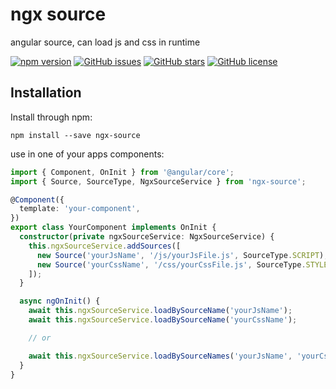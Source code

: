 # ngx source

angular source, can load js and css in runtime

[![npm version](https://badge.fury.io/js/ngx-source.svg)](http://badge.fury.io/js/ngx-source)
[![GitHub issues](https://img.shields.io/github/issues/mehrabisajad/ngx-source.svg)](https://github.com/mehrabisajad/ngx-source/issues)
[![GitHub stars](https://img.shields.io/github/stars/mehrabisajad/ngx-source.svg)](https://github.com/mehrabisajad/ngx-source/stargazers)
[![GitHub license](https://img.shields.io/badge/license-MIT-blue.svg)](https://raw.githubusercontent.com/mehrabisajad/ngx-source/master/LICENSE)

## Installation

Install through npm:

```
npm install --save ngx-source
```

use in one of your apps components:

```typescript
import { Component, OnInit } from '@angular/core';
import { Source, SourceType, NgxSourceService } from 'ngx-source';

@Component({
  template: 'your-component',
})
export class YourComponent implements OnInit {
  constructor(private ngxSourceService: NgxSourceService) {
    this.ngxSourceService.addSources([
      new Source('yourJsName', '/js/yourJsFile.js', SourceType.SCRIPT),
      new Source('yourCssName', '/css/yourCssFile.js', SourceType.STYLE),
    ]);
  }

  async ngOnInit() {
    await this.ngxSourceService.loadBySourceName('yourJsName');
    await this.ngxSourceService.loadBySourceName('yourCssName');

    // or

    await this.ngxSourceService.loadBySourceNames('yourJsName', 'yourCssName');
  }
}
```
